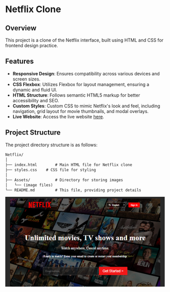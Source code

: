 

# Netflix Clone 

## Overview

This project is a clone of the Netflix interface, built using HTML and CSS for frontend design practice.

## Features

- **Responsive Design**: Ensures compatibility across various devices and screen sizes.
- **CSS Flexbox**: Utilizes Flexbox for layout management, ensuring a dynamic and fluid UI.
- **HTML Structure**: Follows semantic HTML5 markup for better accessibility and SEO.
- **Custom Styles**: Custom CSS to mimic Netflix's look and feel, including navigation, grid layout for movie thumbnails, and modal overlays.
- **Live Website**: Access the live website [here]([https://aurora24.netlify.app/]).

## Project Structure

The project directory structure is as follows:

```
Netflix/
│
├── index.html        # Main HTML file for Netflix clone
├── styles.css    # CSS file for styling
│  
├── Assets/           # Directory for storing images
│   └── (image files)
└── README.md         # This file, providing project details
```

![Screenshot of Facebook Clone](Assets/imges/net.png)




